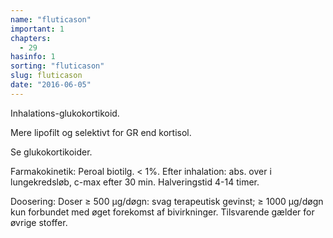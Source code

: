 ```yaml
---
name: "fluticason"
important: 1
chapters:  
  - 29
hasinfo: 1
sorting: "fluticason"
slug: fluticason
date: "2016-06-05"
---
```


Inhalations-glukokortikoid.

Mere lipofilt og selektivt for GR end kortisol.

Se glukokortikoider.

Farmakokinetik: Peroal biotilg. < 1%. Efter inhalation: abs. over i lungekredsløb, c-max efter 30 min. Halveringstid 4-14 timer.

Doosering: Doser ≥ 500 µg/døgn: svag terapeutisk gevinst; ≥ 1000 µg/døgn kun forbundet med øget forekomst af bivirkninger. Tilsvarende gælder for øvrige stoffer.

